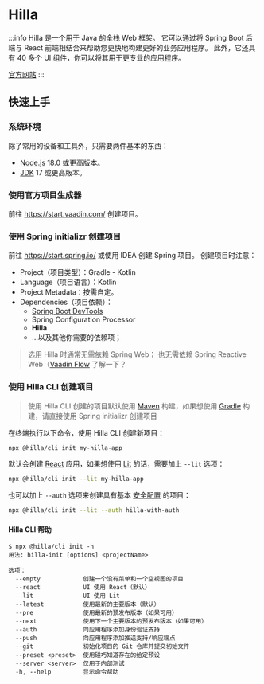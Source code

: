 # Hilla

:::info
Hilla 是一个用于 Java 的全栈 Web 框架。
它可以通过将 Spring Boot 后端与 React 前端相结合来帮助您更快地构建更好的业务应用程序。
此外，它还具有 40 多个 UI 组件，你可以将其用于更专业的应用程序。

[官方网站](https://hilla.dev/)
:::

## 快速上手

### 系统环境

除了常用的设备和工具外，只需要两件基本的东西：

- [Node.js](https://nodejs.org/) 18.0 或更高版本。
- [JDK](https://adoptium.net/zh-CN/) 17 或更高版本。

### 使用官方项目生成器

前往 https://start.vaadin.com/ 创建项目。

### 使用 Spring initializr 创建项目

前往 https://start.spring.io/ 或使用 IDEA 创建 Spring 项目。
创建项目时注意：

- Project（项目类型）：Gradle - Kotlin
- Language（项目语言）：Kotlin
- Project Metadata：按需自定。
- Dependencies（项目依赖）：
  + [Spring Boot DevTools](https://springdoc.cn/spring-boot/using.html#using.devtools)
  + Spring Configuration Processor
  + **Hilla**
  + ...以及其他你需要的依赖项；

> 选用 Hilla 时通常无需依赖 Spring Web；
> 也无需依赖 Spring Reactive Web（[Vaadin Flow](https://vaadin.com/docs/latest/guide/quick-start) 了解一下？

### 使用 Hilla CLI 创建项目

> 使用 Hilla CLI 创建的项目默认使用 [Maven] 构建，如果想使用 [Gradle] 构建，请直接使用 Spring initializr 创建项目

在终端执行以下命令，使用 Hilla CLI 创建新项目：

```sh
npx @hilla/cli init my-hilla-app
```

默认会创建 [React] 应用，如果想使用 [Lit] 的话，需要加上 `--lit` 选项：

```sh
npx @hilla/cli init --lit my-hilla-app
```

也可以加上 `--auth` 选项来创建具有基本 [安全配置](https://hilla.dev/docs/lit/guides/security/configuring) 的项目：

```sh
npx @hilla/cli init --lit --auth hilla-with-auth
```

#### Hilla CLI 帮助

```text {1}
$ npx @hilla/cli init -h
用法: hilla-init [options] <projectName>

选项：
  --empty            创建一个没有菜单和一个空视图的项目
  --react            UI 使用 React（默认）
  --lit              UI 使用 Lit
  --latest           使用最新的主要版本（默认）
  --pre              使用最新的预发布版本（如果可用）
  --next             使用下一个主要版本的预发布版本（如果可用）
  --auth             向应用程序添加身份验证支持
  --push             向应用程序添加推送支持/响应端点
  --git              初始化项目的 Git 仓库并提交初始文件
  --preset <preset>  使用碰巧知道存在的给定预设
  --server <server>  仅用于内部测试
  -h, --help         显示命令帮助
```

[Gradle]: /docs/开发/工具/Gradle/
[Maven]: /docs/开发/工具/Maven/
[Kotlin]: /docs/开发/语言/Kotlin/
[SpringBoot]: /docs/开发/框架/Spring/Boot/
[React]: /docs/开发/框架/React/
[Lit]: /docs/开发/框架/Lit/

